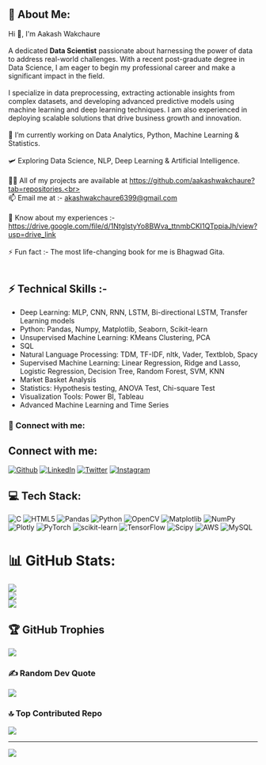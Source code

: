 ## 💫 About Me:
Hi 👋, I'm Aakash Wakchaure<br><br>
A dedicated <b>Data Scientist</b> passionate about harnessing the power of data to address real-world challenges. With a recent post-graduate degree in Data Science, I am eager to begin my professional career and make a significant impact in the field.<br><br>
I specialize in data preprocessing, extracting actionable insights from complex datasets, and developing advanced predictive models using machine learning and deep learning techniques. I am also experienced in deploying scalable solutions that drive business growth and innovation.<br><br>🔭 I’m currently working on Data Analytics, Python, Machine Learning & Statistics.<br><br>🛩️ Exploring Data Science, NLP, Deep Learning & Artificial Intelligence.
<br><br>👨‍💻 All of my projects are available at https://github.com/aakashwakchaure?tab=repositories.<br><br>📫 Email me at :-  akashwakchaure6399@gmail.com<br><br>📄 Know about my experiences :- https://drive.google.com/file/d/1NtglstyYo8BWva_ttnmbCKI1QTppiaJh/view?usp=drive_link<br><br>⚡ Fun fact :- The most life-changing book for me is Bhagwad Gita.<br><br>


## ⚡ Technical Skills :-
- Deep Learning: MLP, CNN, RNN, LSTM, Bi-directional LSTM, Transfer Learning models
- Python: Pandas, Numpy, Matplotlib, Seaborn, Scikit-learn
- Unsupervised Machine Learning: KMeans Clustering, PCA
- SQL
- Natural Language Processing: TDM, TF-IDF, nltk, Vader, Textblob, Spacy
- Supervised Machine Learning: Linear Regression, Ridge and Lasso, Logistic Regression, Decision Tree, Random Forest, SVM, KNN
- Market Basket Analysis
- Statistics: Hypothesis testing, ANOVA Test, Chi-square Test
- Visualization Tools: Power BI, Tableau
- Advanced Machine Learning and Time Series

### 🤝 Connect with me:

## Connect with me:

[![Github](https://img.shields.io/badge/GitHub-000?style=for-the-badge&logo=github&logoColor=white)](https://github.com/aakashwakchaure)
[![LinkedIn](https://img.shields.io/badge/LinkedIn-0077B5?style=for-the-badge&logo=linkedin&logoColor=white)](https://linkedin.com/in/aakash-wakchaure-804258299/)
[![Twitter](https://img.shields.io/badge/Twitter-1DA1F2?style=for-the-badge&logo=twitter&logoColor=white)](https://twitter.com/AakashWakchaure)
[![Instagram](https://img.shields.io/badge/Instagram-E4405F?style=for-the-badge&logo=instagram&logoColor=white)](https://instagram.com/_aakash_96k/)
<br>
## 💻 Tech Stack:
![C](https://img.shields.io/badge/c-%2300599C.svg?style=for-the-badge&logo=c&logoColor=white) ![HTML5](https://img.shields.io/badge/html5-%23E34F26.svg?style=for-the-badge&logo=html5&logoColor=white) ![Pandas](https://img.shields.io/badge/pandas-%23150458.svg?style=for-the-badge&logo=pandas&logoColor=white) ![Python](https://img.shields.io/badge/python-3670A0?style=for-the-badge&logo=python&logoColor=ffdd54) ![OpenCV](https://img.shields.io/badge/opencv-%23white.svg?style=for-the-badge&logo=opencv&logoColor=white) ![Matplotlib](https://img.shields.io/badge/Matplotlib-%23ffffff.svg?style=for-the-badge&logo=Matplotlib&logoColor=red) ![NumPy](https://img.shields.io/badge/numpy-%23013243.svg?style=for-the-badge&logo=numpy&logoColor=white) ![Plotly](https://img.shields.io/badge/Plotly-%233F4F75.svg?style=for-the-badge&logo=plotly&logoColor=white) ![PyTorch](https://img.shields.io/badge/PyTorch-%23EE4C2C.svg?style=for-the-badge&logo=PyTorch&logoColor=white) ![scikit-learn](https://img.shields.io/badge/scikit--learn-%23F7931E.svg?style=for-the-badge&logo=scikit-learn&logoColor=white) ![TensorFlow](https://img.shields.io/badge/TensorFlow-%23FF6F00.svg?style=for-the-badge&logo=TensorFlow&logoColor=white) ![Scipy](https://img.shields.io/badge/SciPy-%230C55A5.svg?style=for-the-badge&logo=scipy&logoColor=%white) ![AWS](https://img.shields.io/badge/AWS-%23FF9900.svg?style=for-the-badge&logo=amazon-aws&logoColor=white) ![MySQL](https://img.shields.io/badge/mysql-4479A1.svg?style=for-the-badge&logo=mysql&logoColor=white)
# 📊 GitHub Stats:
![](https://github-readme-stats.vercel.app/api?username=aakashwakchaure&theme=dark&hide_border=false&include_all_commits=true&count_private=true)<br/>
![](https://github-readme-streak-stats.herokuapp.com/?user=aakashwakchaure&theme=dark&hide_border=false)<br/>
![](https://github-readme-stats.vercel.app/api/top-langs/?username=aakashwakchaure&theme=dark&hide_border=false&include_all_commits=true&count_private=true&layout=compact)

## 🏆 GitHub Trophies
![](https://github-profile-trophy.vercel.app/?username=aakashwakchaure&theme=radical&no-frame=false&no-bg=true&margin-w=4)

### ✍️ Random Dev Quote
![](https://quotes-github-readme.vercel.app/api?type=horizontal&theme=radical)

### 🔝 Top Contributed Repo
![](https://github-contributor-stats.vercel.app/api?username=aakashwakchaure&limit=5&theme=dark&combine_all_yearly_contributions=true)

---
[![](https://visitcount.itsvg.in/api?id=aakashwakchaure&icon=0&color=0)](https://visitcount.itsvg.in)

<!-- Proudly created with GPRM ( https://gprm.itsvg.in ) -->
